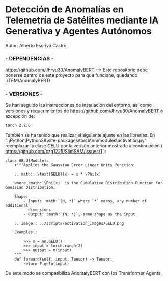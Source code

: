 # Detección de Anomalías en Telemetría de Satélites mediante IA Generativa y Agentes Autónomos

Autor: Alberto Escrivá Castro

### - DEPENDENCIAS -
https://github.com/Jhryu30/AnomalyBERT    -->  Este repositorio debe ponerse dentro de este proyecto para que funcione, quedando: ./TFM/AnomalyBERT/


### - VERSIONES -
Se han seguido las instrucciones de instalación del entorno, así como versiones y requerimientos de https://github.com/Jhryu30/AnomalyBERT a excepción de:

    torch 2.2.0

También se ha tenido que realizar el siguiente ajuste en las librerías:
En ".\Python\Python38\site-packages\torch\nn\modules\activation.py" reemplazar la clase GELU por la verisón anterior mostrada a continuación ( https://github.com/czg1225/SlimSAM/issues/1 ):

    class GELU(Module):
        r"""Applies the Gaussian Error Linear Units function:

        .. math:: \text{GELU}(x) = x * \Phi(x)

        where :math:`\Phi(x)` is the Cumulative Distribution Function for Gaussian Distribution.

        Shape:
            - Input: :math:`(N, *)` where `*` means, any number of additional
              dimensions
            - Output: :math:`(N, *)`, same shape as the input

        .. image:: ../scripts/activation_images/GELU.png

        Examples::

            >>> m = nn.GELU()
            >>> input = torch.randn(2)
            >>> output = m(input)
        """
        def forward(self, input: Tensor) -> Tensor:
            return F.gelu(input)

De este modo se compatibiliza AnomalyBERT con los Transformer Agents.
